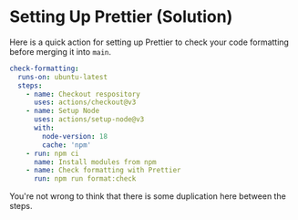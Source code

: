# Setting Up Prettier (Solution)

Here is a quick action for setting up Prettier to check your code formatting before merging it into `main`.

```yml
check-formatting:
  runs-on: ubuntu-latest
  steps:
    - name: Checkout respository
      uses: actions/checkout@v3
    - name: Setup Node
      uses: actions/setup-node@v3
      with:
        node-version: 18
        cache: 'npm'
    - run: npm ci
      name: Install modules from npm
    - name: Check formatting with Prettier
      run: npm run format:check
```

You're not wrong to think that there is some duplication here between the steps.
